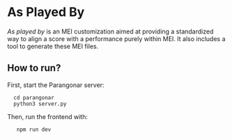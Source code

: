 # As Played By
*As played by* is an MEI customization aimed at providing
a standardized way to align a score with a performance purely
within MEI. It also includes a tool to generate these MEI files.

## How to run?
First, start the Parangonar server:
```
  cd parangonar
  python3 server.py
```

Then, run the frontend with:
```
   npm run dev
```
